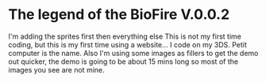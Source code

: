 # The legend of the BioFire V.0.0.2
I'm adding the sprites first then everything else
This is not my first time coding, but this is my first time using a website... I code on my 3DS. Petit computer is the name.
Also I'm using some images as fillers to get the demo out quicker, the demo is going to be about 15 mins long so most of the images you see are not mine.
